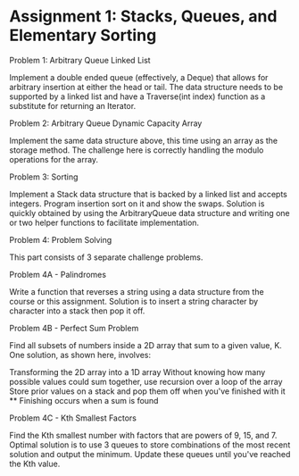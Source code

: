 # Assignment 1: Stacks, Queues, and Elementary Sorting

Problem 1: Arbitrary Queue Linked List

Implement a double ended queue (effectively, a Deque) that allows for arbitrary insertion at either the head or tail. The data structure needs to be supported by a linked list and have a Traverse(int index) function as a substitute for returning an Iterator.

Problem 2: Arbitrary Queue Dynamic Capacity Array

Implement the same data structure above, this time using an array as the storage method. The challenge here is correctly handling the modulo operations for the array.

Problem 3: Sorting

Implement a Stack data structure that is backed by a linked list and accepts integers. Program insertion sort on it and show the swaps. Solution is quickly obtained by using the ArbitraryQueue data structure and writing one or two helper functions to facilitate implementation.

Problem 4: Problem Solving

This part consists of 3 separate challenge problems.

Problem 4A - Palindromes

Write a function that reverses a string using a data structure from the course or this assignment. Solution is to insert a string character by character into a stack then pop it off.

Problem 4B - Perfect Sum Problem

Find all subsets of numbers inside a 2D array that sum to a given value, K. One solution, as shown here, involves:

Transforming the 2D array into a 1D array
Without knowing how many possible values could sum together, use recursion over a loop of the array
Store prior values on a stack and pop them off when you've finished with it ** Finishing occurs when a sum is found

Problem 4C - Kth Smallest Factors

Find the Kth smallest number with factors that are powers of 9, 15, and 7. Optimal solution is to use 3 queues to store combinations of the most recent solution and output the minimum. Update these queues until you've reached the Kth value.
